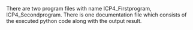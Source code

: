 There are two program files with name ICP4_Firstprogram, ICP4_Secondprogram. There is one documentation file which consists of the executed python code along with the output result.
